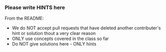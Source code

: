 ### Please write HINTS here
From the README:
- We do NOT accept pull requests that have deleted another contributer's hint or solution thout a very clear reason
- ONLY use concepts covered in the class so far
- Do NOT give solutions here - ONLY hints